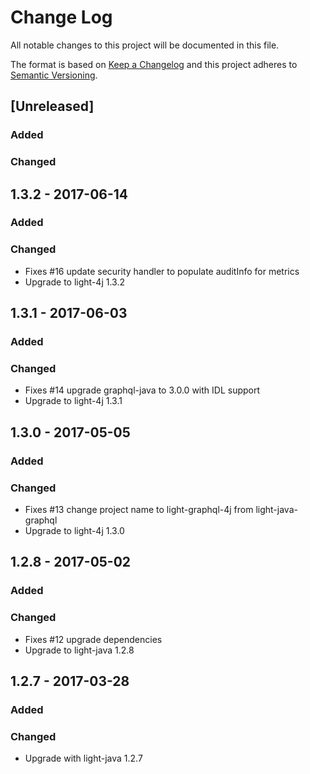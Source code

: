 # Change Log
All notable changes to this project will be documented in this file.

The format is based on [Keep a Changelog](http://keepachangelog.com/)
and this project adheres to [Semantic Versioning](http://semver.org/).

## [Unreleased]
### Added

### Changed


## 1.3.2 - 2017-06-14
### Added

### Changed
- Fixes #16 update security handler to populate auditInfo for metrics
- Upgrade to light-4j 1.3.2

## 1.3.1 - 2017-06-03
### Added

### Changed
- Fixes #14 upgrade graphql-java to 3.0.0 with IDL support
- Upgrade to light-4j 1.3.1

## 1.3.0 - 2017-05-05
### Added

### Changed
- Fixes #13 change project name to light-graphql-4j from light-java-graphql
- Upgrade to light-4j 1.3.0

## 1.2.8 - 2017-05-02
### Added

### Changed
- Fixes #12 upgrade dependencies
- Upgrade to light-java 1.2.8

## 1.2.7 - 2017-03-28
### Added

### Changed
- Upgrade with light-java 1.2.7

